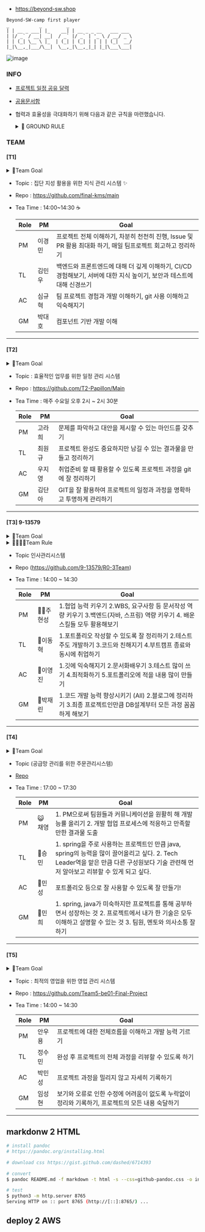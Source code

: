 - https://beyond-sw.shop
```
Beyond-SW-camp first player
_           _         _
| | __ _ ___| |_    __| | __ _ _ __   ___ ___
| |/ _` / __| __|  / _` |/ _` | '_ \ / __/ _ \
| | (_| \__ \ |_  | (_| | (_| | | | | (_|  __/
|_|\__,_|___/\__|  \__,_|\__,_|_| |_|\___\___|

```
![image](https://github.com/beyond-sw-camp/beyond-sw-camp-be01_finale_project/assets/87309910/765d9b05-cc37-46cd-bbbd-5cd4ceb2f59b)

### INFO
- [ 프로젝트 일정 공유 달력 ]( https://calendar.google.com/calendar/u/0?cid=NjEwOWQ2ZWY0NTA5YTYyMzBkNDQ0NmIzOTQ3NDQ5ZGZmYjAxMWRmYzU5NDgxYzk4YjA3MzNiYTBmNzQ1ZThjNUBncm91cC5jYWxlbmRhci5nb29nbGUuY29t )

- [공용문서함](https://drive.google.com/drive/folders/1neenhFGu6rSoFjx8ahKNsNMV5b78LC92?usp=drive_link)

- 협력과 효율성을 극대화하기 위해 다음과 같은 규칙을 마련했습니다.
     <details>
     <summary>📂 GROUND RULE</summary>

     1. 집중 시간 : "강의실 내에서" 회의 및 대화를 자제하는 시간(필요 시 최대한 조용히)
     - 오전 10:00~12:00
     - 오후 15:00~17:00
     1-1. 초집중 시간: 초집중을 위한 완전대화 금지(단독 근무 집중 시간 보장)
     - 오후 16:00~~17:00
     2. 주간 PM, AC, TL 회의
     - 매주 금요일 17:00
     - 대형 모니터는 TL회의에서 사용
     - PM회의 : 프로젝트 진행 현황 회의
     - AC회의 : 각 팀별 건의사항에 대한 회의
     - TL회의 : 각 팀별 기술에 대한 이슈 회의
     3. 대형 모니터 예약하는 방법
     - 목적 : 팀 내 회의(1시간) / 강사님한테 질문(1시간)
     - "1번의 집중 시간" 외 시간에 되도록 진행
     - 타임테이블 형식으로 예약 : [구글 캘린더](https://calendar.google.com/calendar/u/0?cid=OThkN2NlY2JiNDA4MzI1ODE1MzBmMTZiZjQwNmYzYWM1YjQzYjlmNzIyYjhhYWVjMzcxZmNlMzUzZTFkODE5MkBncm91cC5jYWxlbmRhci5nb29nbGUuY29t)
     - 강사님한테 질문한 내용도 이슈에 올리고, 해결방법도 같이 올리기
     1. 다른 팀에게 질문이 있을 시에
     - 질문을 받는 팀 PM에게 양해를 구하고 질문하기
     - 따로 회의 공간 예약은 안하고, 각자 팀에 가서 질문하기
     - 각 팀마다 서로 도움을 요청할 경우 환영해주기
     - 전체 이슈에 질문 내용 및 해결한 방법 올리기
     1. 건의사항 처리 방법
     - 소음 발생 시, 혹은 문제가 있거나 다른 사람에게 할 말이 있을 경우 건의사항 제출
     - 슬랙 수업자료공유에 올라온 건의사항 게시판을 통해 제출
     1. 회의 관련 이슈 규칙
     - title : [날짜] 희외명 - 주제
     - labels : 역할명, meeting
     - Assignees : 회의 참석자 지정
     - 회의 시간에 다음주 회의에 대한 이슈를 만들어 놓고(회의 전에만 작성), 건의사항이 올라오면 comment로 올린다.
     - 회의 진행 후 회의결과를 해당 이슈에 comment로 작성
     1. 질문 관련 이슈 규칙
     - title : [팀명]이슈 내용
     - labels : help wanted
     * 기타
     팀끼리 과자 나눠주기
     </details>

### TEAM
#### [T1]
<details>
  <summary>🥅Team Goal</summary>

     1. 대략 2주 정도를 한 사이클 시간으로 설정해 작업.
     2. 사이클이 끝나면 부족한 부분 보안.
     3. 팀원 모두가 프로젝트 프로세스 전 과정 경험.
     3-1. 테스트 작업
     3-2. (시간 허용 범위 안에서) 팀원 기능 구현 파트 맡아 작업
     4. 코드 작업보다 팀원 질문(소통) 우선
     5. 코드 규약 작성(대소문자, 케이스 정리 등)
     6. 코드 주석 철저히
     7. 팀 회의 시간 정하기(오전 할일, 하루 일정 회고 등)
     8. main 브런치 이외 본인 브런치에 만들어진 PR은 본인이 합친다

</details>

- Topic : 집단 지성 활용을 위한 지식 관리 시스템 ✨
- Repo : https://github.com/final-kms/main
- Tea Time : 14:00~14:30 ☕

     |Role|PM|Goal|
     |------|---|---|
     |PM|이경민|프로젝트 전체 이해하기, 차분히 천천히 진행, Issue 및 PR 활용 최대화 하기, 매일 팀프로젝트 회고하고 정리하기|
     |TL|김민우|백엔드와 프론트엔드에 대해 더 깊게 이해하기, CI/CD 경험해보기, 서버에 대한 지식 높이기, 보안과 테스트에 대해 신경쓰기|
     |AC|심규혁| 팀 프로젝트 경험과 개발 이해하기, git 사용 이해하고 익숙해지기|
     |GM|박대호|컴포넌트 기반 개발 이해|

----

#### [T2]
<details>
  <summary>🥅Team Goal</summary>
     - 1일 1커밋 으로 꾸준한 학습과
     - 프로젝트의 진행 상황을 관리하자!

</details>

- Topic : 효율적인 업무를 위한 일정 관리 시스템
- Repo : https://github.com/T2-Papillon/Main
- Tea Time : 매주 수요일 오후 2시 ~ 2시 30분

     |Role|PM|Goal|
     |------|---|---|
     |PM|고라희|문제를 파악하고 대안을 제시할 수 있는 마인드를 갖추기|
     |TL|최원규|프로젝트 완성도 중요하지만 남길 수 있는 결과물을 만들고 정리하기|
     |AC|우지영|취업준비 할 때 활용할 수 있도록 프로젝트 과정을 git에 잘 정리하기|
     |GM|김단아|GIT을 잘 활용하여 프로젝트의 일정과 과정을 명확하고 투명하게 관리하기|

----

#### [T3] 9-13579

<details>
  <summary>🥅Team Goal</summary>

     - 요구사항 및 WBS 절대 사수하기
     - DB설계 모델링 문제 없이 작성하기
     - 빌드 및 배포까지 완성하기
     - 회의록 작성하여 피드백 관리하기
     - 팀원 모두 함께 소통과 협업 능력 기르기
     - 개인 역량도 함께 향상시키기
     - 꼼꼼하게 일정 체크하기

</details>

<details>
  <summary>👨‍👩‍👦‍👦Team Rule</summary>

    - ☆☆팀워크 + 재미☆☆ 중요시
    - 매일 오전 9:30 / 오후4:30 10분씩 팀 회의
    - + 어제 뭐했는지 / 오늘 뭐할건지
    - 결석 및 지각시 일정 미리 공유하기
    - 어떤 의견이든 반대없이 환영해주기
    - 의견 충돌 시 다수결로 해결하기
    - 모든 부분에서 고집 없이 개방적인 태도로 수용하기
    - PM/AC/형상관리자 결정에 협조할 것
    - + 이 부분에 이의 있을 경우 팀 내 회의로 결정하기
    - 힘든 부분은 공유해서 같이 해결하기
    - 프로젝트 기간에는 프로젝트에 집중하기
    - 중요한 사항은 팀원 모두에게 공유하기
    - 질문을 이슈로 기록하여 투명성 확보하기
    - 서로 서로 배려하기

</details>

- Topic 인사관리시스템
- Repo (https://github.com/9-13579/R0-3Team)
- Tea Time : 14:00 ~ 14:30

     |Role|PM|Goal|
     |------|---|---|
     |PM|🐻‍❄️주현성|1.협업 능력 키우기 2.WBS, 요구사항 등 문서작성 역량 키우기 3.백엔드(자바, 스프링) 역량 키우기 4. 배운 스킬들 모두 활용해보기|
     |TL|🐻이동혁|1.포트폴리오 작성할 수 있도록 잘 정리하기 2.테스트 주도 개발하기 3.코드와 친해지기 4.부트캠프 종료와 동시에 취업하기|
     |AC|🐰이영진|1.깃에 익숙해지기 2.문서화배우기 3.테스트 많이 쓰기 4.최적화하기 5.포트폴리오에 적을 내용 많이 만들기|
     |GM|🐯박재린|1.코드 개발 능력 향상시키기 (All) 2.블로그에 정리하기 3.최종 프로젝트인만큼 DB설계부터 모든 과정 꼼꼼하게 해보기|
    
----

#### [T4]

<details>
  <summary>🥅Team Goal</summary>
     1. 프로젝트 완성하는 것을 목표! 완성을 기한 안에 못해도 좋은 경험을 가질 수 있도록
     2. 멘토님과 팀원들 모두 대화가 잘 이루어지는 것
     3. 문제가 생겼을 때 함께 최선의 방법을 도출하여 결과물의 완성도 올리기
     4. 업데이트되는 WBS의 기간을 최대한 엄수
</details>

- Topic (공급망 관리를 위한 주문관리시스템)
- [Repo](https://github.com/team4-order/team4-main)
- Tea Time : 17:00 ~ 17:30

     |Role|PM|Goal|
     |------|---|---|
     |PM|😺채영|1. PM으로써 팀원들과 커뮤니케이션을 원활히 해 개발 능률 올리기 2. 개발 협업 프로세스에 적응하고 만족할만한 결과물 도출|
     |TL|🐹승민|1. spring을 주로 사용하는 프로젝트인 만큼 java, spring의 능력을 많이 끌어올리고 싶다. 2. Tech Leader역을 맡은 만큼 다른 구성원보다 기술 관련해 먼저 알아보고 리뷰할 수 있게 되고 싶다.|
     |AC|🐯민성|포트폴리오 등으로 잘 사용할 수 있도록 잘 만들기!|
     |GM|🦔민희|1. spring, java가 미숙하지만 프로젝트를 통해 공부하면서 성장하는 것 2. 프로젝트에서 내가 한 기술은 모두 이해하고 설명할 수 있는 것 3. 팀원, 멘토와 의사소통 잘하기|

----

#### [T5]

<details>
  <summary>🥅Team Goal</summary>
     - CI/CD를 포함한 우리가 배운 모든것을 프로젝트에 녹이기
     - 정상적으로 쓸 수 있는 프로젝트 구현
     - GIT 소통하는 법 숙지하기
</details>

- Topic : 최적의 영업을 위한 영업 관리 시스템
- Repo : https://github.com/Team5-be01-Final-Project
- Tea Time : 14:00 ~ 14:30

     |Role|PM|Goal|
     |------|---|---|
     |PM|안우용|프로젝트에 대한 전체흐름을 이해하고 개발 능력 기르기|
     |TL|정수민|완성 후 프로젝트의 전체 과정을 리뷰할 수 있도록 하기|
     |AC|박민성|프로젝트 과정을 밀리지 않고 자세히 기록하기|
     |GM|임성현|보기와 오류로 인한 수정에 어려움이 없도록 누락없이 정리와 기록하기, 프로젝트의 모든 내용 숙달하기|

----

## markdonw 2 HTML
```bash
# install pandoc
# https://pandoc.org/installing.html

# download css https://gist.github.com/dashed/6714393

# convert
$ pandoc README.md -f markdown -t html -s --css=github-pandoc.css -o index.html

# test
$ python3 -m http.server 8765
Serving HTTP on :: port 8765 (http://[::]:8765/) ...
```

## deploy 2 AWS
```bash

```

